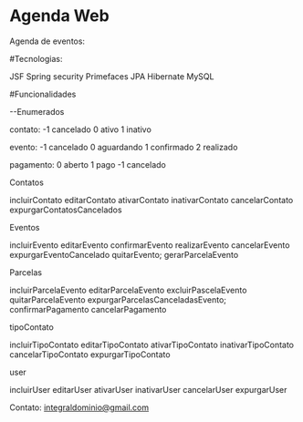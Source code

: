 # Agenda Web
Agenda de eventos:

#Tecnologias:

JSF
Spring security
Primefaces
JPA
Hibernate
MySQL


#Funcionalidades

--Enumerados

contato: 
-1 cancelado
0 ativo 
1 inativo 

evento: 
-1 cancelado 
0 aguardando 
1 confirmado 
2 realizado 

pagamento: 
0 aberto 
1 pago 
-1 cancelado

Contatos

incluirContato
editarContato
ativarContato
inativarContato
cancelarContato
expurgarContatosCancelados

Eventos

incluirEvento
editarEvento
confirmarEvento
realizarEvento
cancelarEvento
expurgarEventoCancelado
quitarEvento;
gerarParcelaEvento

Parcelas

incluirParcelaEvento
editarParcelaEvento
excluirPascelaEvento
quitarParcelaEvento
expurgarParcelasCanceladasEvento;
confirmarPagamento
cancelarPagamento

tipoContato

incluirTipoContato
editarTipoContato
ativarTipoContato
inativarTipoContato
cancelarTipoContato
expurgarTipoContato

user

incluirUser
editarUser
ativarUser
inativarUser
cancelarUser
expurgarUser


Contato: integraldominio@gmail.com

